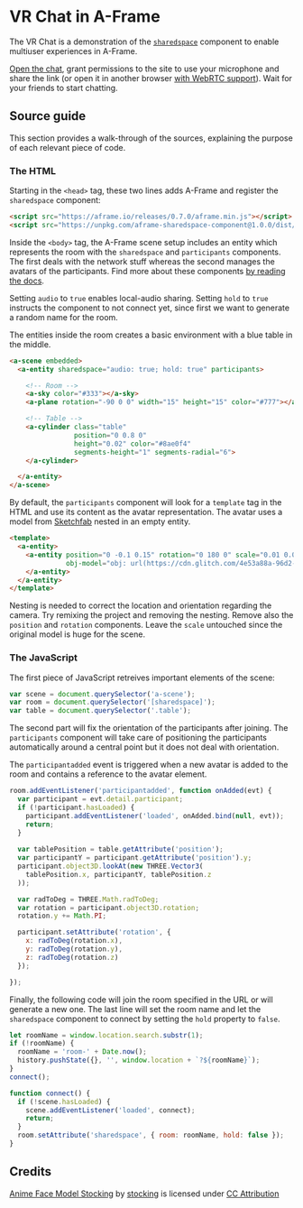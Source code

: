 # VR Chat in A-Frame

The VR Chat is a demonstration of the [`sharedspace`](https://github.com/delapuente/aframe-sharedspace-component) component to enable multiuser experiences in A-Frame.

[Open the chat](https://vr-chat.glitch.me/), grant permissions to the site to use your microphone and share the link (or open it in another browser [with WebRTC support](https://caniuse.com/#feat=rtcpeerconnection)). Wait for your friends to start chatting.

## Source guide

This section provides a walk-through of the sources, explaining the purpose of each relevant piece of code.

### The HTML

Starting in the `<head>` tag, these two lines adds A-Frame and register the `sharedspace` component:

```html
<script src="https://aframe.io/releases/0.7.0/aframe.min.js"></script>
<script src="https://unpkg.com/aframe-sharedspace-component@1.0.0/dist/aframe-sharedspace-component.min.js"></script>
```

Inside the `<body>` tag, the A-Frame scene setup includes an entity which represents the room with the `sharedspace` and `participants` components. The first deals with the network stuff whereas the second manages the avatars of the participants. Find more about these components [by reading the docs](https://github.com/delapuente/aframe-sharedspace-component/tree/master/dist#component-overview).

Setting `audio` to `true` enables local-audio sharing. Setting `hold` to `true` instructs the component to not connect yet, since first we want to generate a random name for the room.

The entities inside the room creates a basic environment with a blue table in the middle.

```html
<a-scene embedded>
  <a-entity sharedspace="audio: true; hold: true" participants>

    <!-- Room -->
    <a-sky color="#333"></a-sky>
    <a-plane rotation="-90 0 0" width="15" height="15" color="#777"></a-plane>

    <!-- Table -->
    <a-cylinder class="table"
                position="0 0.8 0"
                height="0.02" color="#8ae0f4"
                segments-height="1" segments-radial="6">
    </a-cylinder>

  </a-entity>
</a-scene>
```

By default, the `participants` component will look for a `template` tag in the HTML and use its content as the avatar representation. The avatar uses a model from [Sketchfab](https://sketchfab.com) nested in an empty entity.


```html
<template>
  <a-entity>
    <a-entity position="0 -0.1 0.15" rotation="0 180 0" scale="0.01 0.01 0.01"
              obj-model="obj: url(https://cdn.glitch.com/4e53a88a-96d2-46e5-ab4b-f8f1b9c2d486%2Fface.obj?1506059732633)"  >
    </a-entity>
  </a-entity>
</template>
```

Nesting is needed to correct the location and orientation regarding the camera. Try remixing the project and removing the nesting. Remove also the `position` and `rotation` components. Leave the `scale` untouched since the original model is huge for the scene.

### The JavaScript

The first piece of JavaScript retreives important elements of the scene:

```js
var scene = document.querySelector('a-scene');
var room = document.querySelector('[sharedspace]');
var table = document.querySelector('.table');
```

The second part will fix the orientation of the participants after joining. The `participants` component will take care of positioning the participants automatically around a central point but it does not deal with orientation.

The `participantadded` event is triggered when a new avatar is added to the room and contains a reference to the avatar element.

```js
room.addEventListener('participantadded', function onAdded(evt) {
  var participant = evt.detail.participant;
  if (!participant.hasLoaded) {
    participant.addEventListener('loaded', onAdded.bind(null, evt));
    return;
  }
    
  var tablePosition = table.getAttribute('position');
  var participantY = participant.getAttribute('position').y;
  participant.object3D.lookAt(new THREE.Vector3(
    tablePosition.x, participantY, tablePosition.z
  ));

  var radToDeg = THREE.Math.radToDeg;
  var rotation = participant.object3D.rotation;
  rotation.y += Math.PI;

  participant.setAttribute('rotation', {
    x: radToDeg(rotation.x),
    y: radToDeg(rotation.y),
    z: radToDeg(rotation.z)
  });    

});
```

Finally, the following code will join the room specified in the URL or will generate a new one. The last line will set the room name and let the `sharedspace` component to connect by setting the `hold` property to `false`.

```js
let roomName = window.location.search.substr(1);
if (!roomName) {
  roomName = 'room-' + Date.now();
  history.pushState({}, '', window.location + `?${roomName}`);
}
connect();

function connect() {
  if (!scene.hasLoaded) {
    scene.addEventListener('loaded', connect);
    return;
  }
  room.setAttribute('sharedspace', { room: roomName, hold: false });
}
```

## Credits

[Anime Face Model Stocking](https://sketchfab.com/models/d049b6a85d204057b170ef9dbc851200) by [stocking](https://sketchfab.com/stocking) is licensed under [CC Attribution](http://creativecommons.org/licenses/by/4.0/)